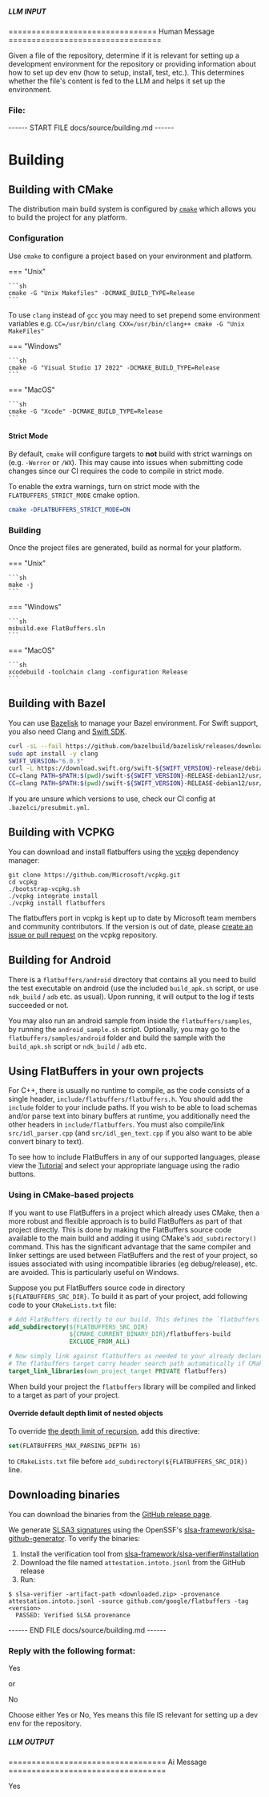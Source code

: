 ##### LLM INPUT #####
================================ Human Message =================================

Given a file of the repository, determine if it is relevant for setting up a development environment for the repository or providing information about how to set up dev env (how to setup, install, test, etc.). This determines whether the file's content is fed to the LLM and helps it set up the environment.

### File:
------ START FILE docs/source/building.md ------
# Building

## Building with CMake

The distribution main build system is configured by
[`cmake`](https://www.cmake.org) which allows you to build the project for any
platform.

### Configuration

Use `cmake` to configure a project based on your environment and platform.

=== "Unix"

    ```sh
    cmake -G "Unix Makefiles" -DCMAKE_BUILD_TYPE=Release
    ```

To use `clang` instead of `gcc` you may need to set prepend some environment
variables e.g. `CC=/usr/bin/clang CXX=/usr/bin/clang++ cmake -G "Unix
MakeFiles"`

=== "Windows"

    ```sh
    cmake -G "Visual Studio 17 2022" -DCMAKE_BUILD_TYPE=Release
    ```

=== "MacOS"

    ```sh
    cmake -G "Xcode" -DCMAKE_BUILD_TYPE=Release
    ```

#### Strict Mode

By default, `cmake` will configure targets to **not** build with strict warnings
on (e.g. `-Werror` or `/WX`). This may cause into issues when submitting code
changes since our CI requires the code to compile in strict mode.

To enable the extra warnings, turn on strict mode with the
`FLATBUFFERS_STRICT_MODE` cmake option.

```cmake
cmake -DFLATBUFFERS_STRICT_MODE=ON
```


### Building

Once the project files are generated, build as normal for your platform.

=== "Unix"

    ```sh
    make -j
    ```

=== "Windows"

    ```sh
    msbuild.exe FlatBuffers.sln
    ```

=== "MacOS"

    ```sh
    xcodebuild -toolchain clang -configuration Release
    ```






## Building with Bazel

You can use [Bazelisk](https://github.com/bazelbuild/bazelisk) to manage your Bazel environment.
For Swift support, you also need Clang and [Swift SDK](https://download.swift.org/).

```sh
curl -sL --fail https://github.com/bazelbuild/bazelisk/releases/download/v1.25.0/bazelisk-linux-amd64 -o bazelisk && chmod +x bazelisk
sudo apt install -y clang
SWIFT_VERSION="6.0.3"
curl -L https://download.swift.org/swift-${SWIFT_VERSION}-release/debian12/swift-${SWIFT_VERSION}-RELEASE/swift-${SWIFT_VERSION}-RELEASE-debian12.tar.gz | tar xz
CC=clang PATH=$PATH:$(pwd)/swift-${SWIFT_VERSION}-RELEASE-debian12/usr/bin bazel build //...
CC=clang PATH=$PATH:$(pwd)/swift-${SWIFT_VERSION}-RELEASE-debian12/usr/bin bazel test //...
```

If you are unsure which versions to use, check our CI config at `.bazelci/presubmit.yml`.

## Building with VCPKG

You can download and install flatbuffers using the [vcpkg](https://github.com/Microsoft/vcpkg/) dependency manager:

    git clone https://github.com/Microsoft/vcpkg.git
    cd vcpkg
    ./bootstrap-vcpkg.sh
    ./vcpkg integrate install
    ./vcpkg install flatbuffers

The flatbuffers port in vcpkg is kept up to date by Microsoft team members and community contributors.
If the version is out of date, please [create an issue or pull request](https://github.com/Microsoft/vcpkg) on the vcpkg repository.



## Building for Android

There is a `flatbuffers/android` directory that contains all you need to build
the test executable on android (use the included `build_apk.sh` script, or use
`ndk_build` / `adb` etc. as usual). Upon running, it will output to the log
if tests succeeded or not.

You may also run an android sample from inside the `flatbuffers/samples`, by
running the `android_sample.sh` script. Optionally, you may go to the
`flatbuffers/samples/android` folder and build the sample with the
`build_apk.sh` script or `ndk_build` / `adb` etc.

## Using FlatBuffers in your own projects

For C++, there is usually no runtime to compile, as the code consists of a
single header, `include/flatbuffers/flatbuffers.h`. You should add the
`include` folder to your include paths. If you wish to be
able to load schemas and/or parse text into binary buffers at runtime,
you additionally need the other headers in `include/flatbuffers`. You must
also compile/link `src/idl_parser.cpp` (and `src/idl_gen_text.cpp` if you
also want to be able convert binary to text).

To see how to include FlatBuffers in any of our supported languages, please
view the [Tutorial](tutorial.md) and select your appropriate
language using the radio buttons.

### Using in CMake-based projects
If you want to use FlatBuffers in a project which already uses CMake, then a more
robust and flexible approach is to build FlatBuffers as part of that project directly.
This is done by making the FlatBuffers source code available to the main build
and adding it using CMake's `add_subdirectory()` command. This has the
significant advantage that the same compiler and linker settings are used
between FlatBuffers and the rest of your project, so issues associated with using
incompatible libraries (eg debug/release), etc. are avoided. This is
particularly useful on Windows.

Suppose you put FlatBuffers source code in directory `${FLATBUFFERS_SRC_DIR}`.
To build it as part of your project, add following code to your `CMakeLists.txt` file:
```cmake
# Add FlatBuffers directly to our build. This defines the `flatbuffers` target.
add_subdirectory(${FLATBUFFERS_SRC_DIR}
                 ${CMAKE_CURRENT_BINARY_DIR}/flatbuffers-build
                 EXCLUDE_FROM_ALL)

# Now simply link against flatbuffers as needed to your already declared target.
# The flatbuffers target carry header search path automatically if CMake > 2.8.11.
target_link_libraries(own_project_target PRIVATE flatbuffers)
```
When build your project the `flatbuffers` library will be compiled and linked 
to a target as part of your project.

#### Override default depth limit of nested objects
To override [the depth limit of recursion](languages/cpp.md), 
add this directive:
```cmake
set(FLATBUFFERS_MAX_PARSING_DEPTH 16)
```
to `CMakeLists.txt` file before `add_subdirectory(${FLATBUFFERS_SRC_DIR})` line.

## Downloading binaries
You can download the binaries from the
[GitHub release page](https://github.com/google/flatbuffers/releases).

We generate [SLSA3 signatures](http://slsa.dev) using the OpenSSF's [slsa-framework/slsa-github-generator](https://github.com/slsa-framework/slsa-github-generator). To verify the binaries:
1. Install the verification tool from [slsa-framework/slsa-verifier#installation](https://github.com/slsa-framework/slsa-verifier#installation)
1. Download the file named `attestation.intoto.jsonl` from the GitHub release
1. Run:
```shell
$ slsa-verifier -artifact-path <downloaded.zip> -provenance attestation.intoto.jsonl -source github.com/google/flatbuffers -tag <version>
  PASSED: Verified SLSA provenance
```
------ END FILE docs/source/building.md ------

### Reply with the following format:

<rel>Yes</rel>

or

<rel>No</rel>

Choose either Yes or No, Yes means this file IS relevant for setting up a dev env for the repository.

##### LLM OUTPUT #####
================================== Ai Message ==================================

<rel>Yes</rel>